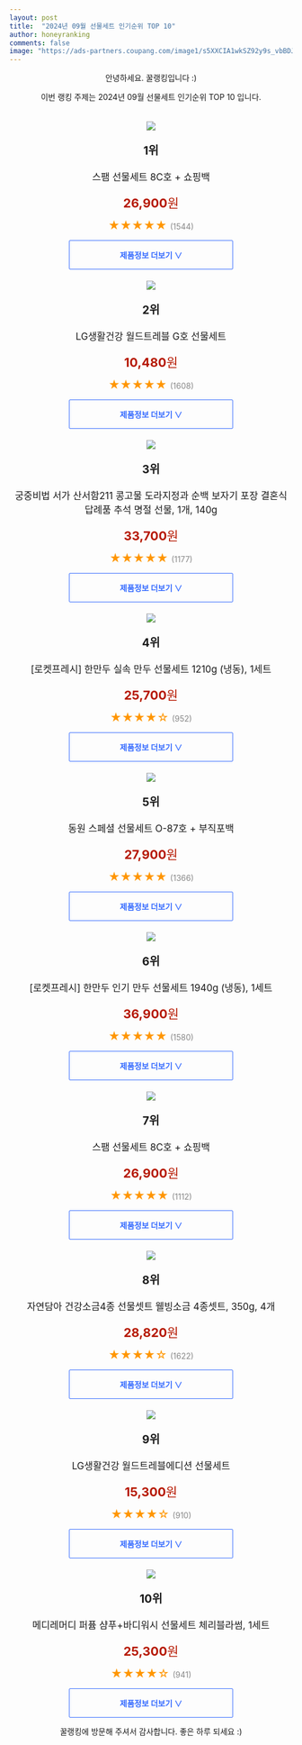 ```yaml
---
layout: post
title:  "2024년 09월 선물세트 인기순위 TOP 10"
author: honeyranking
comments: false
image: "https://ads-partners.coupang.com/image1/s5XXCIA1wkSZ92y9s_vbBDJCnU4PNkzJL6SnMejpqspL1bAhSzzF2vLyJ8Pc7OzZAK6j0Twz1786jYVaZf0DpaRa-j1La3PmL26pqc2NXspm80gkDMIZLoSoEJBX1mBzlfTNEg49hI6bLNCF2X26sySjycmGVZXkOZest-soskDbb_7-GMX3eUJZRC6Nc-82_HWjDiyCDWOmIwx4Jf9CHFk8Ld0y7We2AGJZsKoQ2zWuebXHyO-yMmcA46DZ2mWkO2IubgDxYRafdb8y4Kyw7qr91NkEYa-fS2I="
---
```

<p style="text-align: center;">안녕하세요. 꿀랭킹입니다 :)</p>
<p style="text-align: center;">이번 랭킹 주제는 2024년 09월 선물세트 인기순위 TOP 10 입니다.</p><center><img src="https://ads-partners.coupang.com/image1/s5XXCIA1wkSZ92y9s_vbBDJCnU4PNkzJL6SnMejpqspL1bAhSzzF2vLyJ8Pc7OzZAK6j0Twz1786jYVaZf0DpaRa-j1La3PmL26pqc2NXspm80gkDMIZLoSoEJBX1mBzlfTNEg49hI6bLNCF2X26sySjycmGVZXkOZest-soskDbb_7-GMX3eUJZRC6Nc-82_HWjDiyCDWOmIwx4Jf9CHFk8Ld0y7We2AGJZsKoQ2zWuebXHyO-yMmcA46DZ2mWkO2IubgDxYRafdb8y4Kyw7qr91NkEYa-fS2I=" style="margin-top:20px" /></center><p style="text-align: center; font-size: 20px"><b>1위</b></p><p style="text-align: center; font-size: 17px">스팸 선물세트 8C호 + 쇼핑백</p><p style="text-align: center;"><span style="color: #b61800; font-size: 22px;"><b>26,900</b>원</span></p><p style="text-align: center;"><span style="color: #ff9600; font-size: 20px;">★★★★★ </span><span style="color: #878787;">(1544)</span></p><center><a href="https://link.coupang.com/re/AFFSDP?lptag=AF3899140&subid=honeyrank&pageKey=34050118&itemId=24016460098&vendorItemId=5205765542&traceid=V0-153-76d8b96c6338984f&requestid=20240916170000464261656519&token=31850C%7CMIXED"><div style="font-size: 14px; display: inline-block; padding: 15px 90px; color: #346aff; border-radius: 2px; border: 1px solid #346aff; cursor: pointer;"><b>제품정보 더보기 &or;</b></div></a></center><center><img src="https://ads-partners.coupang.com/image1/z9FSGyWOykoVKwj2z3BECQ6Vhf5hK1cHrtC78VKNVnBG2D6wdu8iDo-WMTTRf3OSlzrHy-0HnWdpO1BvsbVxpnq7XWCfkdd420JuHpbkriqwcX9nMPcW8xWNqg9OOc447U4pkq3v6Tc6Sq5rbUEpyoYeH4kh4QS95gG8DmcUAattkqmC43NVT90m3Ichwt4IFehjSBVNg5gjJIA8wmqCyhEI7CSoVcync_vmY6i7V-Mng33wI_y-Hc8qxzN0J2dchjYEUaMDCg6a_gu4J0HXWRcbixxjm9lEgy8c" style="margin-top:20px" /></center><p style="text-align: center; font-size: 20px"><b>2위</b></p><p style="text-align: center; font-size: 17px">LG생활건강 월드트레블 G호 선물세트</p><p style="text-align: center;"><span style="color: #b61800; font-size: 22px;"><b>10,480</b>원</span></p><p style="text-align: center;"><span style="color: #ff9600; font-size: 20px;">★★★★★ </span><span style="color: #878787;">(1608)</span></p><center><a href="https://link.coupang.com/re/AFFSDP?lptag=AF3899140&subid=honeyrank&pageKey=8314083066&itemId=23992714658&vendorItemId=88354162445&traceid=V0-153-1c10694a9633afa2&requestid=20240916170000464261656519&token=31850C%7CMIXED"><div style="font-size: 14px; display: inline-block; padding: 15px 90px; color: #346aff; border-radius: 2px; border: 1px solid #346aff; cursor: pointer;"><b>제품정보 더보기 &or;</b></div></a></center><center><img src="https://ads-partners.coupang.com/image1/5QukkfXPY3TIh1I65YWVFEngSsKyGach8DMl0sjEEVkG03vyGGWa8LxuByiSOFiDVxs17BgUDMqBAOBgLFV8yroBojVE8pawFGWdPhlCFoej2EdmrRl8qZ3n8fLdh3BW-j1QnjhBed9lW0H2EtYDNHUqJI7x7rAFuVYuBI7t5sIUKoy95RFnsQV9aOxrnfHzw1EAvkLei5IGnstNuLXllQ314tD7QD-KxR2qZOXtOQxmIDwrTXrpnX2sY-99aT45d1AYKq-354AC8tHdQxd_D7djIsvCCNjVQyxH0hgX9F_3MLOKIyjRgD4FE9WfGA==" style="margin-top:20px" /></center><p style="text-align: center; font-size: 20px"><b>3위</b></p><p style="text-align: center; font-size: 17px">궁중비법 서가 산서함211 콩고물 도라지정과 순백 보자기 포장 결혼식 답례품 추석 명절 선물, 1개, 140g</p><p style="text-align: center;"><span style="color: #b61800; font-size: 22px;"><b>33,700</b>원</span></p><p style="text-align: center;"><span style="color: #ff9600; font-size: 20px;">★★★★★ </span><span style="color: #878787;">(1177)</span></p><center><a href="https://link.coupang.com/re/AFFSDP?lptag=AF3899140&subid=honeyrank&pageKey=7493014947&itemId=19596905280&vendorItemId=86704152104&traceid=V0-153-1efea5edf5487e47&clickBeacon=ac3812c0-7401-11ef-a987-dc6afc446b62%7E3&requestid=20240916170000464261656519&token=31850C%7CMIXED"><div style="font-size: 14px; display: inline-block; padding: 15px 90px; color: #346aff; border-radius: 2px; border: 1px solid #346aff; cursor: pointer;"><b>제품정보 더보기 &or;</b></div></a></center><center><img src="https://ads-partners.coupang.com/image1/ygdAlQOI3eGmBYO-yueqgLwfh-Q6PdJ-N2saDM3lyfkytQuImnX6sHgw8X7nFvInzWlGNK54WUzCs3kS3ViCRNCzdZPxffnAR5YdCmiELLm4k6Pu1EHK-gxR4SH5Wdtar-ZglhgvgW1lxaK555fVULW3NHX02N2QX_pYIzRZUve5UoqKidglFReHMzwv5qDnJHgkuSXngAgKpvi8zTNWQuleTeZJ4iV0PTz3FSkik05YFz4VSe0Hiiu1tyR75uP4I4FgPyBu6j5TPSH9ss6SKzPe1NhhTg==" style="margin-top:20px" /></center><p style="text-align: center; font-size: 20px"><b>4위</b></p><p style="text-align: center; font-size: 17px">[로켓프레시] 한만두 실속 만두 선물세트 1210g (냉동), 1세트</p><p style="text-align: center;"><span style="color: #b61800; font-size: 22px;"><b>25,700</b>원</span></p><p style="text-align: center;"><span style="color: #ff9600; font-size: 20px;">★★★★☆ </span><span style="color: #878787;">(952)</span></p><center><a href="https://link.coupang.com/re/AFFSDP?lptag=AF3899140&subid=honeyrank&pageKey=8304144593&itemId=23956501197&vendorItemId=90978095702&traceid=V0-153-3b4f77224fde7bc0&clickBeacon=ac3812c0-7401-11ef-8f88-1637792d64dd%7E3&requestid=20240916170000464261656519&token=31850C%7CMIXED"><div style="font-size: 14px; display: inline-block; padding: 15px 90px; color: #346aff; border-radius: 2px; border: 1px solid #346aff; cursor: pointer;"><b>제품정보 더보기 &or;</b></div></a></center><center><img src="https://ads-partners.coupang.com/image1/n_At7jRAzYOc224WnxCLFYLqpmf7sVXQ46N9uFeHfab3xfKOtruPkGGFOX8loD9jhBbJV2dpq7eDuopTQbsWFc0_YIRIXe9Pu0__xd6I9FGq_8J7M2mP6PBTdIur1KEyqj88x3lJabilFZPeSmvC7ZDoudnxhLBYpMOE78WW6q-IrZK-q-zb8JHr_F7n4eJT9QqYEhijBcPMt1PsreVcnj3FUdeoqZNggJwrAt1rwqGcx0WFp020nhyJL21CGG58QKtqtAOjqBT-_-py70nO6iVSzl_i6Buy73w-6g==" style="margin-top:20px" /></center><p style="text-align: center; font-size: 20px"><b>5위</b></p><p style="text-align: center; font-size: 17px">동원 스페셜 선물세트 O-87호 + 부직포백</p><p style="text-align: center;"><span style="color: #b61800; font-size: 22px;"><b>27,900</b>원</span></p><p style="text-align: center;"><span style="color: #ff9600; font-size: 20px;">★★★★★ </span><span style="color: #878787;">(1366)</span></p><center><a href="https://link.coupang.com/re/AFFSDP?lptag=AF3899140&subid=honeyrank&pageKey=8201777608&itemId=19748050323&vendorItemId=86851606092&traceid=V0-153-e3da79b54eb0df83&requestid=20240916170000464261656519&token=31850C%7CMIXED"><div style="font-size: 14px; display: inline-block; padding: 15px 90px; color: #346aff; border-radius: 2px; border: 1px solid #346aff; cursor: pointer;"><b>제품정보 더보기 &or;</b></div></a></center><center><img src="https://ads-partners.coupang.com/image1/A6sVObFml4zeE54RA8gJScQFG6qZq3gO-kRVhKf48Ls8WwPbQeGdJf762y_EsxGckpPInOskW5h1Owq5f5KXvKIWnR7jeiiE5rIBSgUHTnZnQmWAAnuQjT5qALD-1dokBjZOkhqgXOwhKdUoJ9Us5RBgw6ASBLBcYBYcppENnJ5ZEEOefLU6uqA2M4Rf9Vi9rJav3wGH66xKataZtqjWW-H1T2LEts6TKY506kdxuuxIsew_5FGkote1eS6iiR8rmAysnJqYW6A65HxhBaB-oQ5mzFoLHt8J" style="margin-top:20px" /></center><p style="text-align: center; font-size: 20px"><b>6위</b></p><p style="text-align: center; font-size: 17px">[로켓프레시] 한만두 인기 만두 선물세트 1940g (냉동), 1세트</p><p style="text-align: center;"><span style="color: #b61800; font-size: 22px;"><b>36,900</b>원</span></p><p style="text-align: center;"><span style="color: #ff9600; font-size: 20px;">★★★★★ </span><span style="color: #878787;">(1580)</span></p><center><a href="https://link.coupang.com/re/AFFSDP?lptag=AF3899140&subid=honeyrank&pageKey=8304150688&itemId=23956525120&vendorItemId=90978119496&traceid=V0-153-e725de475fcb03c1&clickBeacon=ac3812c0-7401-11ef-b1e7-97f8041d817d%7E3&requestid=20240916170000464261656519&token=31850C%7CMIXED"><div style="font-size: 14px; display: inline-block; padding: 15px 90px; color: #346aff; border-radius: 2px; border: 1px solid #346aff; cursor: pointer;"><b>제품정보 더보기 &or;</b></div></a></center><center><img src="https://ads-partners.coupang.com/image1/k2XMVHmQz7tQDDmWk4OiNZTMiwn6oYVOhW4LV-AwvYuGOIny9Q-BClS1p4nmMCy-y3MRCKY7Yq0rjJTN0Fj-7Y_CASIiuIc8p63dEjp3kf8kszd_b-2BGm8ReYVxWNv7isklfBTsPL2clDjfEeKvNXqUNf5YJ_KY1LvQY5Po08J0odADVZBuWZQMDCsqkHiFghP-mbgsyk-t6tXRkghMRt8LK47i0h04gUwfqp_zleXnG9tyELLgMceYWdAyvzEOaD4t5URYQde0s0vvCUYDIfUokmuqKgU0PNA=" style="margin-top:20px" /></center><p style="text-align: center; font-size: 20px"><b>7위</b></p><p style="text-align: center; font-size: 17px">스팸 선물세트 8C호 + 쇼핑백</p><p style="text-align: center;"><span style="color: #b61800; font-size: 22px;"><b>26,900</b>원</span></p><p style="text-align: center;"><span style="color: #ff9600; font-size: 20px;">★★★★★ </span><span style="color: #878787;">(1112)</span></p><center><a href="https://link.coupang.com/re/AFFSDP?lptag=AF3899140&subid=honeyrank&pageKey=6734846149&itemId=15702726260&vendorItemId=82917150927&traceid=V0-153-fae889f4e3542804&requestid=20240916170000464261656519&token=31850C%7CMIXED"><div style="font-size: 14px; display: inline-block; padding: 15px 90px; color: #346aff; border-radius: 2px; border: 1px solid #346aff; cursor: pointer;"><b>제품정보 더보기 &or;</b></div></a></center><center><img src="https://ads-partners.coupang.com/image1/DHarDLJKjZCYOz-tDFuXmkCLkdC-u6BilL_j4MheqdkeymxxGIzZMg0nkDOtDwZEpTyWfH_Hmy5xO7-4jP1YOxcGiLrvvbQrae4FdesPfa1TnNljWaFoBX3A8LSVYg612C6iEboiAcQF9saPBcrBuxLBrmxSIhdYeIk2K_vVsHcpAo4DUvAj9TjpXxXOBCI4fkNlJiKa9t7JRsFFYdbzCjDqs5m6-a5DvYwgz0aLp2vp6iZy4zhmujLn9NiLds8rMHcw7iYEQRK7-1-PFt9oeYz36A4IK5D0immdBPOCWhdhRwVRMw6BCdr33Fz5SA==" style="margin-top:20px" /></center><p style="text-align: center; font-size: 20px"><b>8위</b></p><p style="text-align: center; font-size: 17px">자연담아 건강소금4종 선물셋트 웰빙소금 4종셋트, 350g, 4개</p><p style="text-align: center;"><span style="color: #b61800; font-size: 22px;"><b>28,820</b>원</span></p><p style="text-align: center;"><span style="color: #ff9600; font-size: 20px;">★★★★☆ </span><span style="color: #878787;">(1622)</span></p><center><a href="https://link.coupang.com/re/AFFSDP?lptag=AF3899140&subid=honeyrank&pageKey=7403119835&itemId=20093058957&vendorItemId=87110375530&traceid=V0-153-cf6cc66388b6f4e5&clickBeacon=ac3812c0-7401-11ef-8ea4-9d763b74a599%7E3&requestid=20240916170000464261656519&token=31850C%7CMIXED"><div style="font-size: 14px; display: inline-block; padding: 15px 90px; color: #346aff; border-radius: 2px; border: 1px solid #346aff; cursor: pointer;"><b>제품정보 더보기 &or;</b></div></a></center><center><img src="https://ads-partners.coupang.com/image1/WGw-AV-slI30rQixWIwMywf0GsnHb5CW9tXBUq_OKEC_kE5qDsM7iSjswknvXEbtB8yBzn59wqpAjjU8rRNL0IsSWuume8gC4grqcBcT7ffy8KhCxI6P2LRhkyCOaP8z594ioZrddeRQQvipj06RpwafX_j0Q_wy1Z_sJwu0p0wHt49ZbGkvjnZgoECbCvN4nmp7Pj0LMGIILH0Vd06DRKtq5DVLYxrOFu48Kv1OzZRFdmYBSTwlJMC7acI5_k5SUy5BX_vQE-eZXsB6KJymr2yD3_pig6AmKo1M" style="margin-top:20px" /></center><p style="text-align: center; font-size: 20px"><b>9위</b></p><p style="text-align: center; font-size: 17px">LG생활건강 월드트레블에디션 선물세트</p><p style="text-align: center;"><span style="color: #b61800; font-size: 22px;"><b>15,300</b>원</span></p><p style="text-align: center;"><span style="color: #ff9600; font-size: 20px;">★★★★☆ </span><span style="color: #878787;">(910)</span></p><center><a href="https://link.coupang.com/re/AFFSDP?lptag=AF3899140&subid=honeyrank&pageKey=6717817953&itemId=20077230708&vendorItemId=88354162451&traceid=V0-153-3225706edf650932&requestid=20240916170000464261656519&token=31850C%7CMIXED"><div style="font-size: 14px; display: inline-block; padding: 15px 90px; color: #346aff; border-radius: 2px; border: 1px solid #346aff; cursor: pointer;"><b>제품정보 더보기 &or;</b></div></a></center><center><img src="https://ads-partners.coupang.com/image1/YsqxJ67m5QRHbCYBYt-eDnLNhjhHp-Xgw9_BaJD3Nih3TlXV4J3glhRFhkCX-oaZVbDI6NmjIvXj4yko3FnWIpMWqEd7fVKtfybveaeCR2goDR_5Koy1Eq7ltXD3DJlcnE7FAegEMX1tuKNuongs5y5Wur-wbDoUTUhzYCOrqVba2Ti1SoONEORRTjCNygCJQYPaBhAg1evymEuKBEyxFulnRAcG7n7XKcBm_gmGFNMjv0cI25Uu8LVUNdwNltYf879WCJJQUIqQLYgSPvJktkds97j8vFjosGCj4y18euRnqcgevAcTKjF0dRqEG0Y=" style="margin-top:20px" /></center><p style="text-align: center; font-size: 20px"><b>10위</b></p><p style="text-align: center; font-size: 17px">메디레머디 퍼퓸 샴푸+바디워시 선물세트 체리블라썸, 1세트</p><p style="text-align: center;"><span style="color: #b61800; font-size: 22px;"><b>25,300</b>원</span></p><p style="text-align: center;"><span style="color: #ff9600; font-size: 20px;">★★★★☆ </span><span style="color: #878787;">(941)</span></p><center><a href="https://link.coupang.com/re/AFFSDP?lptag=AF3899140&subid=honeyrank&pageKey=7662899834&itemId=20419855706&vendorItemId=87564698815&traceid=V0-153-a739ceb428a0eec8&clickBeacon=ac3812c0-7401-11ef-99ee-0f17c95c35f5%7E3&requestid=20240916170000464261656519&token=31850C%7CMIXED"><div style="font-size: 14px; display: inline-block; padding: 15px 90px; color: #346aff; border-radius: 2px; border: 1px solid #346aff; cursor: pointer;"><b>제품정보 더보기 &or;</b></div></a></center><p style="text-align: center;">꿀랭킹에 방문해 주셔서 감사합니다. 좋은 하루 되세요 :)</p>